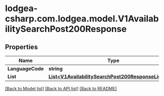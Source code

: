 
# lodgea-csharp.com.lodgea.model.V1AvailabilitySearchPost200Response

## Properties

Name | Type | Description | Notes
------------ | ------------- | ------------- | -------------
**LanguageCode** | **string** |  | [optional] 
**List** | [**List&lt;V1AvailabilitySearchPost200ResponseListInner&gt;**](V1AvailabilitySearchPost200ResponseListInner.md) |  | [optional] 

[[Back to Model list]](../README.md#documentation-for-models)
[[Back to API list]](../README.md#documentation-for-api-endpoints)
[[Back to README]](../README.md)

